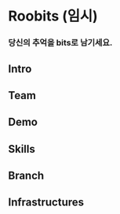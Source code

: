 # Roobits (임시)

### 당신의 추억을 bits로 남기세요.

## Intro

## Team

## Demo

## Skills

## Branch

## Infrastructures

